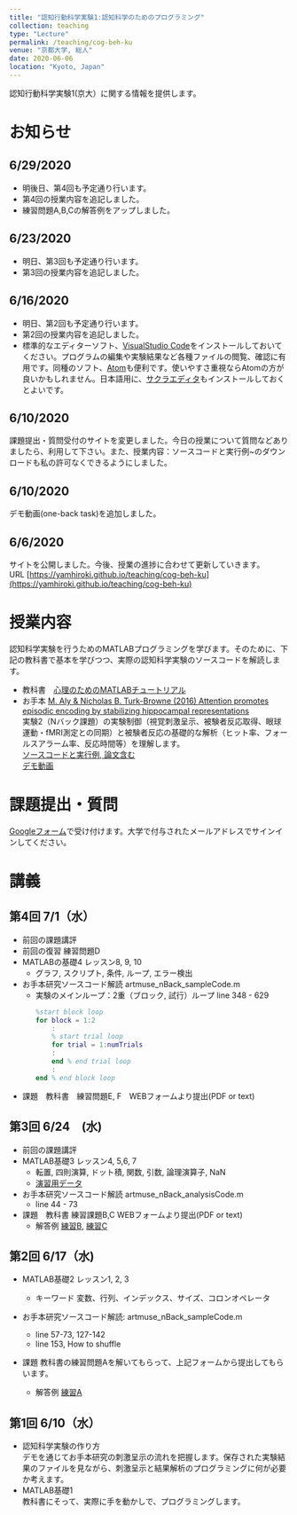 ```yaml
---
title: "認知行動科学実験1:認知科学のためのプログラミング"
collection: teaching
type: "Lecture"
permalink: /teaching/cog-beh-ku
venue: "京都大学, 総人"
date: 2020-06-06
location: "Kyoto, Japan"
---
```


認知行動科学実験1(京大）に関する情報を提供します。

# お知らせ
## 6/29/2020
- 明後日、第4回も予定通り行います。
- 第4回の授業内容を追記しました。
- 練習問題A,B,Cの解答例をアップしました。  

## 6/23/2020
- 明日、第3回も予定通り行います。
- 第3回の授業内容を追記しました。  

## 6/16/2020
- 明日、第2回も予定通り行います。
- 第2回の授業内容を追記しました。
- 標準的なエディターソフト、[VisualStudio Code](https://azure.microsoft.com/ja-jp/products/visual-studio-code/)をインストールしておいてください。プログラムの編集や実験結果など各種ファイルの閲覧、確認に有用です。同種のソフト、[Atom](https://atom.io/)も便利です。使いやすさ重視ならAtomの方が良いかもしれません。日本語用に、[サクラエディタ](https://sakura-editor.github.io/)もインストールしておくとよいです。

## 6/10/2020
課題提出・質問受付のサイトを変更しました。今日の授業について質問などありましたら、利用して下さい。また、授業内容：ソースコードと実行例~のダウンロードも私の許可なくできるようにしました。
## 6/10/2020
デモ動画(one-back task)を追加しました。

## 6/6/2020
サイトを公開しました。今後、授業の進捗に合わせて更新していきます。  
URL [https://yamhiroki.github.io/teaching/cog-beh-ku](https://yamhiroki.github.io/teaching/cog-beh-ku)


# 授業内容
認知科学実験を行うためのMATLABプログラミングを学びます。そのために、下記の教科書で基本を学びつつ、実際の認知科学実験のソースコードを解読します。
- 教科書　[心理のためのMATLABチュートリアル](http://www.nemotos.net/resources/matlab_for_psychologists_ja.pdf)
- お手本  [M. Aly & Nicholas B. Turk-Browne (2016) Attention promotes episodic encoding by stabilizing hippocampal representations](https://www.pnas.org/content/113/4/E420.short)  
実験2（Nバック課題）の実験制御（視覚刺激呈示、被験者反応取得、眼球運動・fMRI測定との同期）と被験者反応の基礎的な解析（ヒット率、フォールスアラーム率、反応時間等）を理解します。  
[ソースコードと実行例, 論文含む](https://www.dropbox.com/s/fmxrkvr40zymstn/turk-sample-code.zip?dl=0)  
[デモ動画](https://youtu.be/rXGSDsaLuQ8)

# 課題提出・質問
[Googleフォーム](https://docs.google.com/forms/d/e/1FAIpQLSeqwO_otAKkcL9yEviFtXxJsfaT7Sn_2g7JNGF6ZmTuznqvrA/viewform)で受け付けます。大学で付与されたメールアドレスでサインインしてください。

# 講義
## 第4回 7/1（水）  
- 前回の課題講評
- 前回の復習 練習問題D
- MATLABの基礎4 レッスン8, 9, 10  
  - グラフ, スクリプト, 条件, ループ, エラー検出  
- お手本研究ソースコード解読 artmuse_nBack_sampleCode.m  
  - 実験のメインループ：2重（ブロック, 試行）ループ line 348 - 629  
    ````matlab
    %start block loop
    for block = 1:2
        :
        % start trial loop
        for trial = 1:numTrials
        :
        end % end trial loop
        :
    end % end block loop
    ````
- 課題　教科書　練習問題E, F　WEBフォームより提出(PDF or text)

## 第3回 6/24　(水)
- 前回の課題講評
- MATLAB基礎3 レッスン4, 5,6, 7  　　
  - 転置, 四則演算, ドット積, 関数, 引数, 論理演算子, NaN
  - [演習用データ](https://www.dropbox.com/s/sn1dkwk4wsebau5/m4psych_exercises_datasets.zip?dl=0)　　
- お手本研究ソースコード解読  artmuse_nBack_analysisCode.m
  - line 44 - 73
- 課題　教科書 練習課題B,C WEBフォームより提出(PDF or text)  
  - 解答例 [練習B](https://www.dropbox.com/s/c7c8s5l5knk229d/ex_b.m?dl=0), [練習C](https://www.dropbox.com/s/m2qe0sl06d5bnuz/ex_c.m?dl=0)  

## 第2回 6/17（水)
- MATLAB基礎2 レッスン1, 2, 3
  - キーワード 変数、行列、インデックス、サイズ、コロンオペレータ
- お手本研究ソースコード解読: artmuse_nBack_sampleCode.m
  - line 57-73, 127-142
  - line 153, How to shuffle

- 課題
教科書の練習問題Aを解いてもらって、上記フォームから提出してもらいます。
  - 解答例 [練習A](https://www.dropbox.com/s/lbbmbwumkqf56he/ex_a.m?dl=0)


## 第1回 6/10（水）
- 認知科学実験の作り方  
デモを通じてお手本研究の刺激呈示の流れを把握します。保存された実験結果のファイルを見ながら、刺激呈示と結果解析のプログラミングに何が必要か考えます。
- MATLAB基礎1  
教科書にそって、実際に手を動かしで、プログラミングします。

